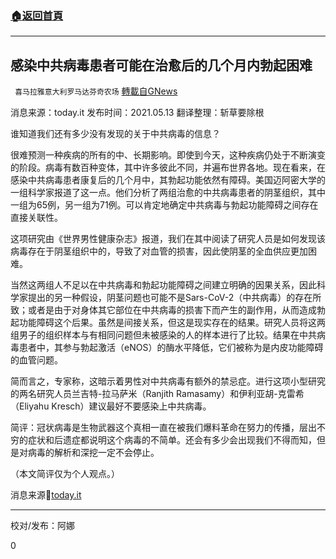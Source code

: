 ###  [:house:返回首頁](https://github.com/ourhimalayas/txt)
---

## 感染中共病毒患者可能在治愈后的几个月内勃起困难
` 喜马拉雅意大利罗马达芬奇农场` [轉載自GNews](https://gnews.org/zh-hans/1242698/)

消息来源：today.it
发布时间：2021.05.13
翻译整理：斩草要除根

谁知道我们还有多少没有发现的关于中共病毒的信息？

很难预测一种疾病的所有的中、长期影响。即使到今天，这种疾病仍处于不断演变的阶段。病毒有数百种变体，其中许多彼此不同，并遍布世界各地。现在看来，在感染中共病毒患者康复后的几个月中，其勃起功能依然有障碍。美国迈阿密大学的一组科学家报道了这一点。他们分析了两组治愈的中共病毒患者的阴茎组织，其中一组为65例，另一组为71例。可以肯定地确定中共病毒与勃起功能障碍之间存在直接关联性。

这项研究由《世界男性健康杂志》报道，我们在其中阅读了研究人员是如何发现该病毒存在于阴茎组织中的，导致了对血管的损害，因此使阴茎的全血供应更加困难。

当然这两组人不足以在中共病毒和勃起功能障碍之间建立明确的因果关系，因此科学家提出的另一种假设，阴茎问题也可能不是Sars-CoV-2（中共病毒）的存在所致；或者是由于对身体其它部位在中共病毒的损害下而产生的副作用，从而造成勃起功能障碍这个后果。虽然是间接关系，但这是现实存在的结果。研究人员将这两组男子的组织样本与有相同问题但未被感染的人的样本进​​行了比较。结果在中共病毒患者中，其参与勃起激活（eNOS）的酶水平降低，它们被称为是内皮功能障碍的血管问题。

简而言之，专家称，这暗示着男性对中共病毒有额外的禁忌症。进行这项小型研究的两名研究人员兰吉特-拉马萨米（Ranjith Ramasamy）和伊利亚胡-克雷希（Eliyahu Kresch）建议最好不要感染上中共病毒。

简评：冠状病毒是生物武器这个真相一直在被我们爆料革命在努力的传播，层出不穷的症状和后遗症都说明这个病毒的不简单。还会有多少会出现我们不得而知，但是对病毒的解析和深挖一定不会停止。

（本文简评仅为个人观点。）

消息来源🔗[today.it](https://www.today.it/rassegna/covid-disfunzione-erettile.html)

* * *

校对/发布：阿娜

0
